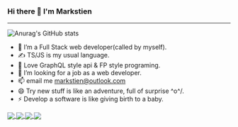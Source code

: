 ### Hi there 👋 I'm Markstien

----------
 
![Anurag's GitHub stats](https://github-readme-stats.vercel.app/api?username=Marksteinsong&show_icons=true&theme=vue&count_private=true)
- 🔭 I’m a Full Stack web developer(called by myself).
- ✍ TS/JS is my usual language.
- 👯 Love GraphQL style api & FP style programing.
- 🤔 I’m looking for a job as a web developer.
- 📫 email me <markstien@outlook.com>
- 😄 Try new stuff is like an adventure, full of surprise \^o^/.
- ⚡ Develop a software is like giving birth to a baby.


<a href="https://github.com/anuraghazra/github-readme-stats">
  <img align="center" src="https://github-readme-stats.vercel.app/api/pin/?username=Marksteinsong&repo=fly&theme=vue" />
</a>
<a href="https://github.com/anuraghazra/convoychat">
  <img align="center" src="https://github-readme-stats.vercel.app/api/pin/?username=Marksteinsong&repo=ExquisiteDB&theme=vue" />
</a>
<a href="https://github.com/anuraghazra/convoychat">
  <img align="center" src="https://github-readme-stats.vercel.app/api/pin/?username=Marksteinsong&repo=EventTarget&theme=vue" />
</a>
<a href="https://github.com/anuraghazra/convoychat">
  <img align="center" src="https://github-readme-stats.vercel.app/api/pin/?username=Marksteinsong&repo=Functor-Monad&theme=vue" />
</a>

